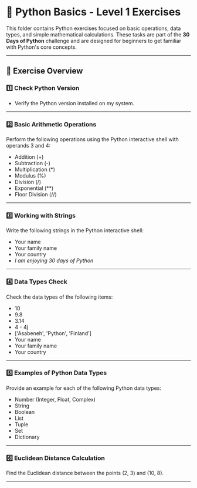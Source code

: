 # 📘 Python Basics - Level 1 Exercises

This folder contains Python exercises focused on basic operations, data types, and simple mathematical calculations. These tasks are part of the **30 Days of Python** challenge and are designed for beginners to get familiar with Python's core concepts.

---

## 🚀 **Exercise Overview**

### 1️⃣ **Check Python Version**
- Verify the Python version installed on my system.

---

### 2️⃣ **Basic Arithmetic Operations**  
Perform the following operations using the Python interactive shell with operands 3 and 4:  
- Addition (+)  
- Subtraction (-)  
- Multiplication (*)  
- Modulus (%)  
- Division (/)  
- Exponential (**)  
- Floor Division (//)  

---

### 3️⃣ **Working with Strings**  
Write the following strings in the Python interactive shell:  
- Your name  
- Your family name  
- Your country  
- *I am enjoying 30 days of Python*

---

### 4️⃣ **Data Types Check**  
Check the data types of the following items:  
- 10  
- 9.8  
- 3.14  
- 4 - 4j  
- ['Asabeneh', 'Python', 'Finland']  
- Your name  
- Your family name  
- Your country  

---

### 5️⃣ **Examples of Python Data Types**  
Provide an example for each of the following Python data types:  
- Number (Integer, Float, Complex)  
- String  
- Boolean  
- List  
- Tuple  
- Set  
- Dictionary  

---

### 6️⃣ **Euclidean Distance Calculation**  
Find the Euclidean distance between the points (2, 3) and (10, 8).

---
